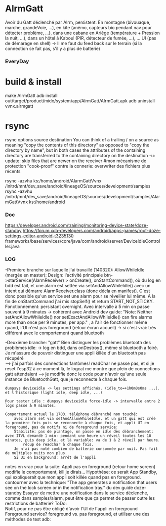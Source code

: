 # AlrmGatt

Avoir du Gatt déclenché par Alrm, persistent. 
En montagne (bivouaque, marche, grandeVoie, ...), en kite (anémo, capteurs bio pendant nav pour détecter problème, ...), dans une cabane en Ariège (température + Pression la nuit, ...),
	dans un hôtel à Kaboul (PIR, détecteur de fumée, ...), ...
UI (pas de démarage en shell) -> Il me faut du feed back sur le terrain (si la connection se fait pas, s'il y a plus de batterie)


### EveryDay
# build & install
make AlrmGatt
adb install out/target/product/mido/system/app/AlrmGatt/AlrmGatt.apk
adb uninstall vvnx.alrmgatt

# rsync
rsync options source destination
You can think of a trailing / on a source as meaning "copy the contents of this directory" as opposed to "copy the directory by name",
	but in both cases the attributes of the containing directory are transferred to the containing directory on the destination
-u: update: skip files that are newer on the receiver #mon mécanisme de protection "cook-proof" contre la connerie: overwriter des fichiers plus récents
	
rsync -azvhu ks:/home/android/AlarmGattVvnx /initrd/mnt/dev_save/android/lineageOS/sources/development/samples
rsync -azvhu /initrd/mnt/dev_save/android/lineageOS/sources/development/samples/AlarmGattVvnx ks:/home/android

### Doc
https://developer.android.com/training/monitoring-device-state/doze-standby
https://forum.xda-developers.com/android/apps-games/root-doze-settings-editor-android-t3235130
frameworks/base/services/core/java/com/android/server/DeviceIdleController.java

### LOG

-Première branche sur laquelle j'ai travaillé (140320): AllowWhileIdle (mergée en master):
	Design: l'activité principale btn->starService(AlarmReceiver) > onCreate(), onStartCommand(), où du log en bdd est fait, et une alarm est settée
		via setAndAllowWhileIdle() avec un intent qui démarre AlarmReceiver.class (donc décla en manifest). 
	C'est donc possible qu'un service set une alarm pour se réveiller lui même. A la fin de onStartCommand j'ai mis stopSelf() et return START_NOT_STICKY.
	Fonctionnement: persistant overnight. 
	Avec intervalle  à 5 min on passe souvent à 9 minutes -> cohérent avec Android dev guide:
		"Note: Neither setAndAllowWhileIdle() nor setExactAndAllowWhileIdle() can fire alarms more than once per 9 minutes, per app."
	, a l'air de fonctionner même quand, l'UI n'est pas foreground (retour écran accueil) -> si c'est vrai: très différent avec le comportement quand bluetooth
	
-Deuxième branche: "gatt" 
	Bien distinguer les problèmes bluetooth des problèmes idle: -> log en bdd, dans onDestroy(), même si bluetooth a foiré.
	Je m'assure de pouvoir distinguer une appli killée d'un bluetooth pas récupéré 	
		--> j'ai parfois des connections fantômes! readChar ne passe pas, et si je reset l'esp32 à ce moment là, le logcat me montre que plein de connections gatt attendaient
		--> je modifie donc le code pour n'avoir qu'une seule instance de BluetoothGatt, que je reconnecte à chaque fois.

	
	dumpsys deviceidle -> les settings affichés. (idle_to=+1h0m0s0ms ...), et l'historique (light idle, deep idle, ...)

	Pour tester idle : dumpsys deviceidle force-idle -> intervalle entre 2 logs passe à 9 minutes.

	Comportement actuel le 1703, téléphone débranché non touché: 
		avec alarm set via setAndAllowWhileIdle, et un gatt qui est créé la première fois puis se reconnecte à chaque fois, et appli UI en foreground, pas de notifs ni de foreground service:
		Stabilité: pas de plantage, on passe en idle dès débranchement: avec ITVL demandé 1 min: pendant une heure un réveil toutes les 10 minutes, puis deep idle, et là variable: va de 1 à 2 réveil par heure.
			récup de readChar à chaque fois.
		Je n'ai pas noté combien de batterie consommée par nuit. Pas fait de multiples nuits non plus.
		Si UI en background: arrêt de l'appli
		

notes en vrac pour la suite:
	Appli pas en foreground (retour home screen) modifie le comportement, kill je dirais...
		Hypothèse: ce serait App Standby, qui expliquerait que mon appli soit killée quand pas en foreground.	
	contourner avec la technique: "The app generates a notification that users see on the lock screen or in the notification tray." du dev guide doze-standby
	Essayer de mettre une notification dans le service déclenché, comme dans samples/alarm, peut être que ça permet de passer outre les restrictions de batterie?
		ToDo:	
		Notif, pour ne pas être obligé d'avoir l'UI de l'appli en foreground
		Foreground service?	
		foreground vs. pas foreground, et utiliser une des méthodes de test adb:
